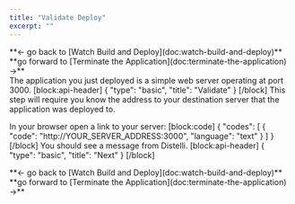 ```yaml
---
title: "Validate Deploy"
excerpt: ""
---
```

<div><div style="float: left;">**<- go back to [Watch Build and Deploy](doc:watch-build-and-deploy)**</div><div style="float: right;">**go forward to [Terminate the Application](doc:terminate-the-application) ->**</div></div>
<br>

The application you just deployed is a simple web server operating at port 3000.
[block:api-header]
{
  "type": "basic",
  "title": "Validate"
}
[/block]
This step will require you know the address to your destination server that the application was deployed to.

In your browser open a link to your server:
[block:code]
{
  "codes": [
    {
      "code": "http://YOUR_SERVER_ADDRESS:3000",
      "language": "text"
    }
  ]
}
[/block]
You should see a message from Distelli.
[block:api-header]
{
  "type": "basic",
  "title": "Next"
}
[/block]
<div><div style="float: left;">**<- go back to [Watch Build and Deploy](doc:watch-build-and-deploy)**</div><div style="float: right;">**go forward to [Terminate the Application](doc:terminate-the-application) ->**</div></div>